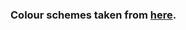 ### Colour schemes taken from [here](https://github.com/dylanaraps/pywal/tree/master/pywal/colorschemes/dark).
